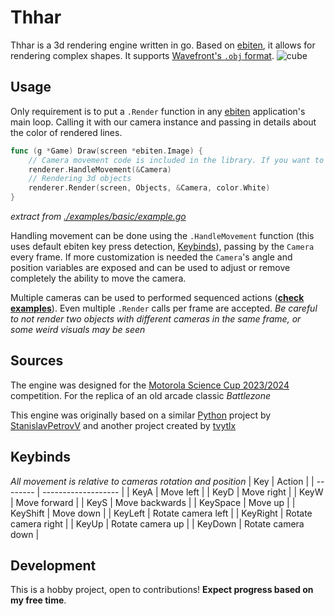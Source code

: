 # Thhar

Thhar is a 3d rendering engine written in go. Based on [ebiten](https://ebitengine.org/), it allows for rendering complex shapes. It supports [Wavefront's `.obj` format](https://en.wikipedia.org/wiki/Wavefront_.obj_file). ![cube](https://i.imgur.com/nNJsauP.png)

## Usage

Only requirement is to put a `.Render` function in any [ebiten](https://ebitengine.org/) application's main loop. Calling it with our camera instance and passing in details about the color of rendered lines.
```go
func (g *Game) Draw(screen *ebiten.Image) {
	// Camera movement code is included in the library. If you want to use your own code for that you can by modifying the "origin" of the camera.
	renderer.HandleMovement(&Camera)
	// Rendering 3d objects
	renderer.Render(screen, Objects, &Camera, color.White)
}
``` 
*extract from [./examples/basic/example.go](./examples/basic/example.go)* 

Handling movement can be done using the `.HandleMovement` function (this uses default ebiten key press detection, [Keybinds](#Keybinds)), passing by the `Camera` every frame. If more customization is needed the `Camera`'s angle and position variables are exposed and can be used to adjust or remove completely the ability to move the camera.

Multiple cameras can be used to performed sequenced actions ([**check examples**](./examples/sequence/)). Even multiple `.Render` calls per frame are accepted. *Be careful to not render two objects with different cameras in the same frame, or some weird visuals may be seen* 

## Sources 

The engine was designed for the [Motorola Science Cup 2023/2024](https://science-cup.pl/) competition. For the replica of an old arcade classic *Battlezone*

This engine was originally based on a similar [Python](https://www.python.org/) project by [StanislavPetrovV](https://github.com/StanislavPetrovV/Software_3D_engine) and another project created by [tvytlx](https://github.com/tvytlx/render-py)


## Keybinds
*All movement is relative to cameras rotation and position*
| Key      | Action              |
| -------- | ------------------- |
| KeyA     | Move left           |
| KeyD     | Move right          |
| KeyW     | Move forward        |
| KeyS     | Move backwards      |
| KeySpace | Move up             |
| KeyShift | Move down           |
| KeyLeft  | Rotate camera left  |
| KeyRight | Rotate camera right |
| KeyUp    | Rotate camera up    |
| KeyDown  | Rotate camera down  |

## Development

This is a hobby project, open to contributions! **Expect progress based on my free time**.
